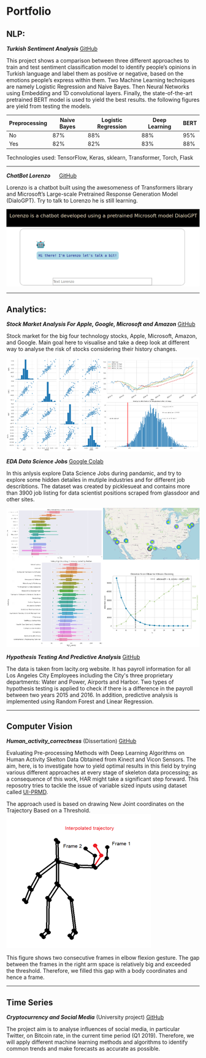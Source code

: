 # Portfolio


## NLP:

***Turkish Sentiment Analysis***
[GitHub](https://github.com/Gdkmak/Turkish-Sentiment-Analysis/)

This project shows a comparison between three different approaches to train and test sentiment classification model to identify people’s opinions in Turkish language and label them as positive or negative, based on the emotions people’s express within them. Two Machine Learning techniques are namely Logistic Regression and Naive Bayes. Then Neural Networks using Embedding and 1D convolutional layers. Finally, the state-of-the-art pretrained BERT model is used to yield the best results. the following figures are yield from testing the models. 

Preprocessing|Naive Bayes|Logistic Regression|Deep Learning|BERT
---|----|----|----|-----
No |87%|88%|88%|95%
Yes|82%|82%|83%|88%

Technologies used: TensorFlow, Keras, sklearn, Transformer, Torch, Flask   

---

***ChatBot Lorenzo*** 
<img src="https://emojipedia-us.s3.dualstack.us-west-1.amazonaws.com/thumbs/320/joypixels/257/robot_1f916.png" width="15" height="15">
[GitHub](https://github.com/Gdkmak/BERT-chatbot)

Lorenzo is a chatbot built using the awesomeness of Transformers library and Microsoft’s Large-scale Pretrained Response Generation Model (DialoGPT). Try to talk to Lorenzo he is still learning.

![Lorenzo](images/Lorenzo_A.png)


---

## Analytics: 

***Stock Market Analysis For Apple, Google, Microsoft and Amazon***
[GitHub](https://github.com/Gdkmak/analytics/blob/master/Stock_Market_Analysis_For_Google_and_Apple.ipynb/)

Stock market for the big four technology stocks, Apple, Microsoft, Amazon, and Google. Main goal here to visualise and take a deep look at different way to analyse the risk of stocks considering their history changes.
  
![Market](images/market_A.png)

  
***EDA Data Science Jobs***
[Google Colab](https://colab.research.google.com/github/Gdkmak/analytics/blob/master/EDA_Data_Science_Jobs.ipynb)
  
In this anlysis explore Data Science Jobs during pandamic, and try to explore some hidden detailes in mutiple industries and for different job describtions. The dataset was created by picklesueat and contains more than 3900 job listing for data scientist positions scraped from glassdoor and other sites.

![EDA Combined](images/EDA_A.png)
  
***Hypothesis Testing And Predictive Analysis***
[GitHub](https://github.com/Gdkmak/analytics/blob/master/Hypothesis_Testing_And_Predictive_Analysis.ipynb/)

The data is taken from lacity.org website. It has payroll information for all Los Angeles City Employees including the City's three proprietary departments: Water and Power, Airports and Harbor. Two types of hypothesis testing is applied to check if there is a difference in the payroll between two years 2015 and 2016. In addition, predictive analysis is implemented using Random Forest and Linear Regression. 

---

## Computer Vision

***Human_activity_correctness*** (Dissertation)
[GitHub](https://github.com/Gdkmak/Human_activity_correctness)

Evaluating Pre-processing Methods with Deep Learning Algorithms on Human Activity Skelton Data Obtained from Kinect and Vicon Sensors. The aim, here, is to investigate how to yield optimal results in this field by trying various different approaches at every stage of skeleton data processing; as a consequence of this work, HAR might take a significant step forward. This reposotry tries to tackle the issue of variable sized inputs using dataset called [UI-PRMD](https://webpages.uidaho.edu/ui-prmd/).

The approach used is based on drawing New Joint coordinates on the Trajectory Based on a Threshold. 
![alt text](images/skeleton.png)

This figure shows two consecutive frames in elbow flexion gesture. The gap between the frames in the right arm space is relatively big and exceeded the threshold. Therefore, we filled this gap with a body coordinates and hence a frame. 


---

## Time Series

***Cryptocurrency and Social Media*** (University project)
[GitHub](https://github.com/Gdkmak/CryptoCurrenciesSocialMedia)

The project aim is to analyse influences of social media, in particular Twitter, on Bitcoin rate, in the current time period (Q1 2019). Therefore, we will apply different machine learning methods and algorithms to identify common trends and make forecasts as accurate as possible.

